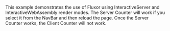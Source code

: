 This example demonstrates the use of Fluxor using InteractiveServer and InteractiveWebAssembly render modes. The Server Counter will work if you select it from the NavBar and then reload the page. Once the Server Counter works, the Client Counter will not work.

